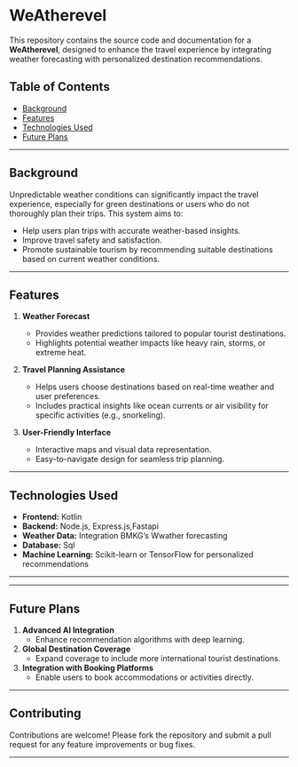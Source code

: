 # WeAtherevel

This repository contains the source code and documentation for a **WeAtherevel**, designed to enhance the travel experience by integrating weather forecasting with personalized destination recommendations.

## **Table of Contents**
- [Background](#background)
- [Features](#features)
- [Technologies Used](#technologies-used)
- [Future Plans](#future-plans)

---

## **Background**
Unpredictable weather conditions can significantly impact the travel experience, especially for green destinations or users who do not thoroughly plan their trips. This system aims to:
- Help users plan trips with accurate weather-based insights.
- Improve travel safety and satisfaction.
- Promote sustainable tourism by recommending suitable destinations based on current weather conditions.

---

## **Features**
1. **Weather Forecast**
   - Provides weather predictions tailored to popular tourist destinations.
   - Highlights potential weather impacts like heavy rain, storms, or extreme heat.

2. **Travel Planning Assistance**
   - Helps users choose destinations based on real-time weather and user preferences.
   - Includes practical insights like ocean currents or air visibility for specific activities (e.g., snorkeling).

3. **User-Friendly Interface**
   - Interactive maps and visual data representation.
   - Easy-to-navigate design for seamless trip planning.

---

## **Technologies Used**
- **Frontend:** Kotlin
- **Backend:** Node.js, Express.js,Fastapi
- **Weather Data:** Integration BMKG’s Wwather forecasting
- **Database:** Sql
- **Machine Learning:** Scikit-learn or TensorFlow for personalized recommendations

---
---

## **Future Plans**

1. **Advanced AI Integration**
   - Enhance recommendation algorithms with deep learning.
3. **Global Destination Coverage**
   - Expand coverage to include more international tourist destinations.
4. **Integration with Booking Platforms**
   - Enable users to book accommodations or activities directly.

---

## **Contributing**
Contributions are welcome! Please fork the repository and submit a pull request for any feature improvements or bug fixes.

---
